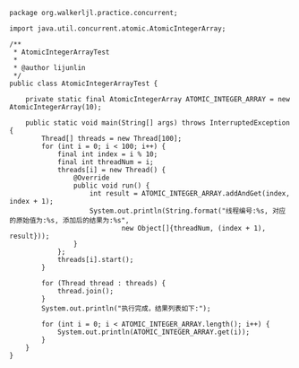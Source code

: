     
    package org.walkerljl.practice.concurrent;
    
    import java.util.concurrent.atomic.AtomicIntegerArray;
    
    /**
     * AtomicIntegerArrayTest
     *
     * @author lijunlin
     */
    public class AtomicIntegerArrayTest {
    
        private static final AtomicIntegerArray ATOMIC_INTEGER_ARRAY = new AtomicIntegerArray(10);
    
        public static void main(String[] args) throws InterruptedException {
            Thread[] threads = new Thread[100];
            for (int i = 0; i < 100; i++) {
                final int index = i % 10;
                final int threadNum = i;
                threads[i] = new Thread() {
                    @Override
                    public void run() {
                        int result = ATOMIC_INTEGER_ARRAY.addAndGet(index, index + 1);
                        System.out.println(String.format("线程编号:%s, 对应的原始值为:%s, 添加后的结果为:%s",
                                new Object[]{threadNum, (index + 1), result}));
                    }
                };
                threads[i].start();
            }
    
            for (Thread thread : threads) {
                thread.join();
            }
            System.out.println("执行完成，结果列表如下:");
    
            for (int i = 0; i < ATOMIC_INTEGER_ARRAY.length(); i++) {
                System.out.println(ATOMIC_INTEGER_ARRAY.get(i));
            }
        }
    }